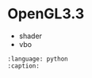 # OpenGL3.3

* shader
* vbo

```{gitinclude} HEAD src/glglue/gl3/samplecontroller.py
:language: python
:caption:
```

